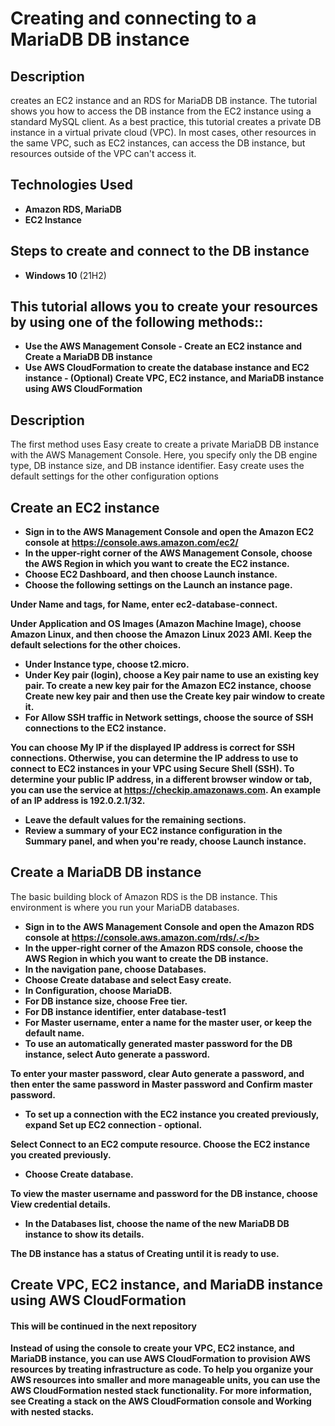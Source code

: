 <h1>Creating and connecting to a MariaDB DB instance</h1>

<h2>Description</h2>
creates an EC2 instance and an RDS for MariaDB DB instance. The tutorial shows you how to access the DB instance from the EC2 instance using a standard MySQL client. As a best practice, this tutorial creates a private DB instance in a virtual private cloud (VPC). In most cases, other resources in the same VPC, such as EC2 instances, can access the DB instance, but resources outside of the VPC can't access it.
<br />


<h2>Technologies Used</h2>

- <b>Amazon RDS, MariaDB</b> 
- <b>EC2 Instance</b>

<h2>Steps to create and connect to the DB instance </h2>

- <b>Windows 10</b> (21H2)

<h2>This tutorial allows you to create your resources by using one of the following methods::</h2>

- <b>Use the AWS Management Console ‐ Create an EC2 instance and Create a MariaDB DB instance</b> 
- <b>Use AWS CloudFormation to create the database instance and EC2 instance ‐ (Optional) Create VPC, EC2 instance, and MariaDB instance using AWS CloudFormation</b>

<h2>Description</h2>
The first method uses Easy create to create a private MariaDB DB instance with the AWS Management Console. Here, you specify only the DB engine type, DB instance size, and DB instance identifier. Easy create uses the default settings for the other configuration options
<br />

<h2>Create an EC2 instance</h2>

- <b>Sign in to the AWS Management Console and open the Amazon EC2 console at https://console.aws.amazon.com/ec2/</b> 
- <b>In the upper-right corner of the AWS Management Console, choose the AWS Region in which you want to create the EC2 instance.</b>
- <b>Choose EC2 Dashboard, and then choose Launch instance.</b>
- <b>Choose the following settings on the Launch an instance page.

Under Name and tags, for Name, enter ec2-database-connect.

Under Application and OS Images (Amazon Machine Image), choose Amazon Linux, and then choose the Amazon Linux 2023 AMI. Keep the default selections for the other choices.</b>
- <b>Under Instance type, choose t2.micro.</b>
- <b>Under Key pair (login), choose a Key pair name to use an existing key pair. To create a new key pair for the Amazon EC2 instance, choose Create new key pair and then use the Create key pair window to create it.</b>
- <b>For Allow SSH traffic in Network settings, choose the source of SSH connections to the EC2 instance.

You can choose My IP if the displayed IP address is correct for SSH connections. Otherwise, you can determine the IP address to use to connect to EC2 instances in your VPC using Secure Shell (SSH). To determine your public IP address, in a different browser window or tab, you can use the service at https://checkip.amazonaws.com. An example of an IP address is 192.0.2.1/32.</b>
- <b>Leave the default values for the remaining sections.</b>
- <b>Review a summary of your EC2 instance configuration in the Summary panel, and when you're ready, choose Launch instance.</b>

<h2>Create a MariaDB DB instance</h2>
The basic building block of Amazon RDS is the DB instance. This environment is where you run your MariaDB databases.

- <b>Sign in to the AWS Management Console and open the Amazon RDS console at https://console.aws.amazon.com/rds/.</b>
- <b>In the upper-right corner of the Amazon RDS console, choose the AWS Region in which you want to create the DB instance.</b>
- <b>In the navigation pane, choose Databases.</b>
- <b>Choose Create database and select Easy create.</b>
- <b>In Configuration, choose MariaDB.</b>
- <b>For DB instance size, choose Free tier.</b>
- <b>For DB instance identifier, enter database-test1</b>
- <b>For Master username, enter a name for the master user, or keep the default name.</b>
- <b>To use an automatically generated master password for the DB instance, select Auto generate a password.

To enter your master password, clear Auto generate a password, and then enter the same password in Master password and Confirm master password.</b>
- <b>To set up a connection with the EC2 instance you created previously, expand Set up EC2 connection - optional.

Select Connect to an EC2 compute resource. Choose the EC2 instance you created previously.</b>
- <b>Choose Create database.

To view the master username and password for the DB instance, choose View credential details.</b>
- <b>In the Databases list, choose the name of the new MariaDB DB instance to show its details.

The DB instance has a status of Creating until it is ready to use.</b>

<h2>Create VPC, EC2 instance, and MariaDB instance using AWS CloudFormation</h2>

<h4>This will be continued in the next repository</h4>

Instead of using the console to create your VPC, EC2 instance, and MariaDB instance, you can use AWS CloudFormation to provision AWS resources by treating infrastructure as code. To help you organize your AWS resources into smaller and more manageable units, you can use the AWS CloudFormation nested stack functionality. For more information, see Creating a stack on the AWS CloudFormation console and Working with nested stacks.

<!--
 ```diff
- text in red
+ text in green
! text in orange
# text in gray
@@ text in purple (and bold)@@
```
--!>
